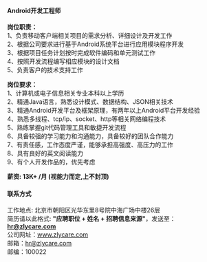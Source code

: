 #### Android开发工程师

**岗位职责：**  
1、负责移动客户端相关项目的需求分析、详细设计及开发工作  
2、根据公司要求进行基于Android系统平台进行应用模块程序开发  
3、根据项目任务计划按时完成软件编码和单元测试工作  
4、按照开发流程编写相应模块的设计文档  
5、负责客户的技术支持工作  

**岗位要求：**  
1、计算机或电子信息相关专业本科以上学历  
2、精通Java语言，熟悉设计模式、数据结构、JSON相关技术  
3、精通Android开发平台及框架原理，有两年以上Android平台开发经验  
4、熟悉多线程、tcp/ip、socket、http等相关网络编程技术   
5、熟练掌握git代码管理工具和敏捷开发流程   
6、具备较强的学习能力和沟通能力，具备较好的团队合作能力  
7、有责任感，工作态度严谨，能够承担高强度、高压力的工作  
8、具有良好的英文阅读能力   
9、有个人开发作品的，优先考虑   

**薪资:  13K+ /月 (视能力而定,上不封顶)**  

#### 联系方式
工作地点: 北京市朝阳区光华东里8号院中海广场中楼26层  
简历请以此格式: **"应聘职位 + 姓名 + 招聘信息来源"**，发送至：**hr@zlycare.com**    
公司网址：www.zlycare.com    
邮箱：hr@zlycare.com    
邮编：100022   
